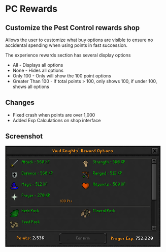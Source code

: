 # PC Rewards
## Customize the Pest Control rewards shop

Allows the user to customize what buy options are visible to ensure no accidental spending when using points in fast succession. 

The experience rewards section has several display options
- All - Displays all options
- None - Hides all options
- Only 100 - Only will show the 100 point options
- Greater Than 100 - If total points > 100, only shows 100, if under 100, shows all options

## Changes
- Fixed crash when points are over 1,000
- Added Exp Calculations on shop interface

## Screenshot
![PC_Rewards_Preview.PNG](PC_Rewards_Preview.PNG)
